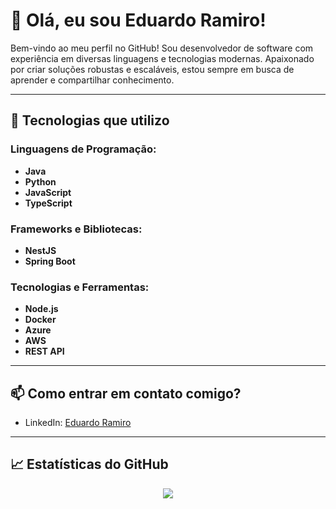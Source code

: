 # 👋 Olá, eu sou Eduardo Ramiro!

Bem-vindo ao meu perfil no GitHub! Sou desenvolvedor de software com experiência em diversas linguagens e tecnologias modernas. Apaixonado por criar soluções robustas e escaláveis, estou sempre em busca de aprender e compartilhar conhecimento.

---

## 🚀 Tecnologias que utilizo

### Linguagens de Programação:
- **Java**
- **Python**
- **JavaScript**
- **TypeScript**

### Frameworks e Bibliotecas:
- **NestJS**
- **Spring Boot**

### Tecnologias e Ferramentas:
- **Node.js**
- **Docker**
- **Azure**
- **AWS**
- **REST API**

---

## 📫 Como entrar em contato comigo?

- LinkedIn: [Eduardo Ramiro](https://www.linkedin.com/in/eduardoramiro)

---

## 📈 Estatísticas do GitHub

<p align="center">
  <img src="https://github-readme-stats.vercel.app/api/top-langs/?username=exxardo&layout=compact&theme=vue-dark"/>
  <!– <img src="https://github-readme-stats.vercel.app/api?username=exxardo&show_icons=true&hide=contribs&theme=vue-dark"/>
</p>
